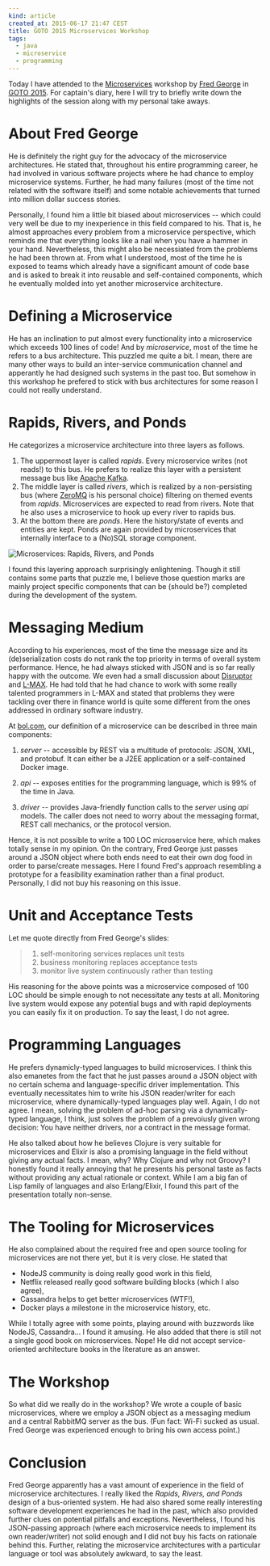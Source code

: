```yaml
---
kind: article
created_at: 2015-06-17 21:47 CEST
title: GOTO 2015 Microservices Workshop
tags:
  - java
  - microservice
  - programming
---
```


Today I have attended to the
[Microservices](http://gotocon.com/amsterdam-2015/presentations/show_presentation.jsp?oid=6678)
workshop by [Fred George](https://twitter.com/fgeorge52) in [GOTO
2015](http://gotocon.com/amsterdam-2015/). For captain's diary, here I will
try to briefly write down the highlights of the session along with my personal
take aways.

About Fred George
=================

He is definitely the right guy for the advocacy of the microservice
architectures. He stated that, throughout his entire programming career, he
had involved in various software projects where he had chance to employ
microservice systems. Further, he had many failures (most of the time not
related with the software itself) and some notable achievements that turned
into million dollar success stories.

Personally, I found him a little bit biased about microservices -- which could
very well be due to my inexperience in this field compared to his. That is, he
almost approaches every problem from a microservice perspective, which reminds
me that everything looks like a nail when you have a hammer in your hand.
Nevertheless, this might also be necessiated from the problems he had been
thrown at. From what I understood, most of the time he is exposed to teams
which already have a significant amount of code base and is asked to break it
into reusable and self-contained components, which he eventually molded into
yet another microservice architecture.

Defining a Microservice
=======================

He has an inclination to put almost every functionality into a microservice
which exceeds 100 lines of code! And by *microservice*, most of the time he
refers to a bus architecture. This puzzled me quite a bit. I mean, there are
many other ways to build an inter-service communication channel and apperantly
he had designed such systems in the past too. But somehow in this workshop he
prefered to stick with bus architectures for some reason I could not really
understand.

Rapids, Rivers, and Ponds
=========================

He categorizes a microservice architecture into three layers as follows.

1. The uppermost layer is called *rapids*. Every microservice writes (not
   reads!) to this bus. He prefers to realize this layer with a persistent
   message bus like [Apache Kafka](http://kafka.apache.org/).
2. The middle layer is called *rivers*, which is realized by a non-persisting
   bus (where [ZeroMQ](http://zeromq.org/) is his personal choice) filtering
   on themed events from *rapids*. Microservices are expected to read from
   rivers. Note that he also uses a microservice to hook up every river to
   rapids bus.
3. At the bottom there are *ponds*. Here the history/state of events and
   entities are kept. Ponds are again provided by microservices that
   internally interface to a (No)SQL storage component.

![Microservices: Rapids, Rivers, and Ponds](rapids-rivers-ponds.svg)

I found this layering approach surprisingly enlightening. Though it still
contains some parts that puzzle me, I believe those question marks are mainly
project specific components that can be (should be?) completed during the
development of the system.

Messaging Medium
================

According to his experiences, most of the time the message size and its
(de)serialization costs do not rank the top priority in terms of overall
system performance. Hence, he had always sticked with JSON and is so far
really happy with the outcome. We even had a small discussion about
[Disruptor](https://lmax-exchange.github.io/disruptor/) and
[L-MAX](http://www.lmax.com/). He had told that he had chance to work with
some really talented programmers in L-MAX and stated that problems they were
tackling over there in finance world is quite some different from the ones
addressed in ordinary software industry.

At [bol.com](http://www.bol.com/), our definition of a microservice can be
described in three main components:

1. *server* -- accessible by REST via a multitude of protocols: JSON, XML, and
   protobuf. It can either be a J2EE application or a self-contained Docker
   image.

2. *api* -- exposes entities for the programming language, which is 99% of the
   time in Java.

3. *driver* -- provides Java-friendly function calls to the *server* using
   *api* models. The caller does not need to worry about the messaging format,
   REST call mechanics, or the protocol version.

Hence, it is not possible to write a 100 LOC microservice here, which makes
totally sense in my opinion. On the contrary, Fred George just passes around a
JSON object where both ends need to eat their own dog food in order to
parse/create messages. Here I found Fred's approach resembling a prototype for
a feasibility examination rather than a final product. Personally, I did not
buy his reasoning on this issue.

Unit and Acceptance Tests
=========================

Let me quote directly from Fred George's slides:

> 1. self-monitoring services replaces unit tests
> 2. business monitoring replaces acceptance tests
> 3. monitor live system continuously rather than testing

His reasoning for the above points was a microservice composed of 100 LOC
should be simple enough to not necessitate any tests at all. Monitoring live
system would expose any potential bugs and with rapid deployments you can
easily fix it on production. To say the least, I do not agree.

Programming Languages
=====================

He prefers dynamicly-typed languages to build microservices. I think this also
emanetes from the fact that he just passes around a JSON object with no
certain schema and language-specific driver implementation. This eventually
necessitates him to write his JSON reader/writer for each microservice, where
dynamically-typed languages play well. Again, I do not agree. I mean, solving
the problem of ad-hoc parsing via a dynamically-typed language, I think, just
solves the problem of a prevoiusly given wrong decision: You have neither
drivers, nor a contract in the message format.

He also talked about how he believes Clojure is very suitable for
microservices and Elixir is also a promising language in the field without
giving any actual facts. I mean, why? Why Clojure and why not Groovy? I
honestly found it really annoying that he presents his personal taste as
facts without providing any actual rationale or context. While I am a big fan
of Lisp family of languages and also Erlang/Elixir, I found this part of the
presentation totally non-sense.

The Tooling for Microservices
=============================

He also complained about the required free and open source tooling for
microservices are not there yet, but it is very close. He stated that

- NodeJS community is doing really good work in this field,
- Netflix released really good software building blocks (which I also agree),
- Cassandra helps to get better microservices (WTF!),
- Docker plays a milestone in the microservice history, etc.

While I totally agree with some points, playing around with buzzwords like
NodeJS, Cassandra... I found it amusing. He also added that there is still not
a single good book on microservices. Nope! He did not accept service-oriented
architecture books in the literature as an answer.

The Workshop
============

So what did we really do in the workshop? We wrote a couple of basic
microservices, where we employ a JSON object as a messaging medium and a
central RabbitMQ server as the bus. (Fun fact: Wi-Fi sucked as usual. Fred
George was experienced enough to bring his own access point.)

Conclusion
==========

Fred George apparently has a vast amount of experience in the field of
microservice architectures. I really liked the *Rapids, Rivers, and Ponds*
design of a bus-oriented system. He had also shared some really interesting
software development experiences he had in the past, which also provided
further clues on potential pitfalls and exceptions. Nevertheless, I found his
JSON-passing approach (where each microservice needs to implement its own
reader/writer) not solid enough and I did not buy his facts on rationale
behind this. Further, relating the microservice architectures with a
particular language or tool was absolutely awkward, to say the least.
